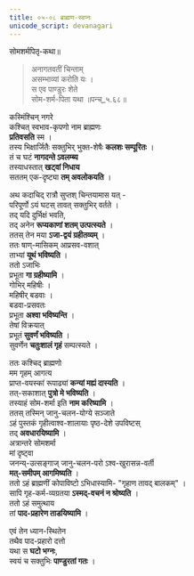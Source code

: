 ```yaml
---
title: ०५-०८ ब्राह्मण-स्वप्नः
unicode_script: devanagari
---
```

सोमशर्मपितृ-कथा॥

> अनागतवतीं चिन्ताम्  
असम्भाव्यां करोति यः ।  
स एव पाण्डुरः शेते  
सोम-शर्म-पिता यथा ॥पन्च्_५.६८॥  


कस्मिंश्चिन् नगरे  
कश्चित् स्वभाव-कृपणो नाम ब्राह्मणः  
**प्रतिवसति** स्म ।  
तस्य भिक्षार्जितैः सक्तुभिर् भुक्त-शेषैः **कलशः सम्पूरितः** ।  
तं च घटं **नागदन्ते ऽवलम्ब्य**  
तस्याधस्तात् **खट्वां निधाय**  
सततम् एक-दृष्ट्या **तम् अवलोकयति** ।  

अथ कदाचिद् रात्रौ सुप्तश् चिन्तयामास यत् -  
परिपूर्णो ऽयं घटस् तावत् सक्तुभिर् वर्तते ।  
तद् यदि दुर्भिक्षं भवति,  
तद् अनेन **रूप्यकाणां शतम् उत्पत्स्यते** ।  
ततस् तेन मया **ऽजा-द्वयं ग्रहीतव्यम्** ।  
ततः षाण्-मासिकम् आप्रसव-वशात्  
ताभ्यां **यूथं भविष्यति** ।  
ततो ऽजाभिः  
प्रभूता **गा ग्रहीष्यामि** ।  
गोभिर् महिषीः ।  
महिषीर् बडवाः ।  
बडवा-प्रसवतः  
प्रभूता **अश्वा भविष्यन्ति** ।  
तेषां विक्रयात्  
प्रभूतं **सुवर्णं भविष्यति** ।  
सुवर्णेन **चतुःशालं गृहं** सम्पत्स्यते ।  

ततः कश्चिद् ब्राह्मणो  
मम गृहम् आगत्य  
प्राप्त-वयस्कां रूपाढ्यां **कन्यां मह्यं दास्यति** ।  
तत्-सकाशात् **पुत्रो मे भविष्यति** ।  
तस्याहं सोम-शर्मा इति **नाम करिष्यामि** ।  
ततस् तस्मिन् जानु-चलन-योग्ये सञ्जाते  
ऽहं पुस्तकं गृहीत्वाश्व-शालायाः पृष्ठ-देशे उपविष्टस्  
तद् **अवधारयिष्यामि** ।  
अत्रान्तरे सोमशर्मा  
मां दृष्ट्वा  
जनन्य्-उत्सङ्गाज् जानु-चलन-परो ऽश्व-खुरासन्न-वर्ती  
**मत्-समीपम् आगमिष्यति** ।  
ततो ऽहं ब्राह्मणीं कोपाविष्टो ऽभिधास्यामि- "गृहाण तावद् बालकम्" ।  
सापि गृह-कर्म-व्यग्रतया **ऽस्मद्-वचनं न श्रोष्यति** ।  
ततो ऽहं समुत्थाय  
तां **पाद-प्रहारेण ताडयिष्यामि** ।  

एवं तेन ध्यान-स्थितेन  
तथैव पाद-प्रहारो दत्तो  
यथा स **घटो भग्नः**,  
स्वयं च सक्तुभिः **पाण्डुरतां गतः** ।  
